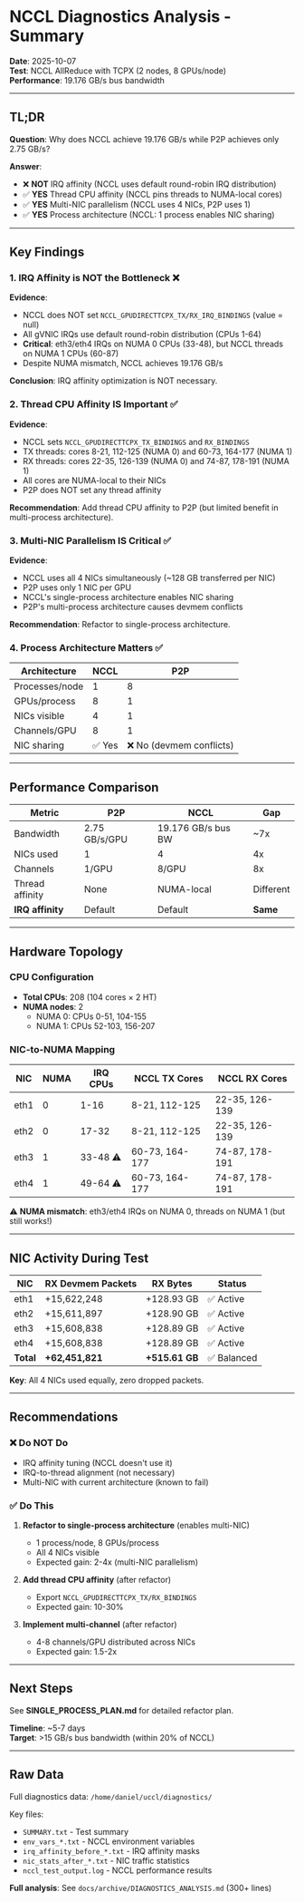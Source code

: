 # NCCL Diagnostics Analysis - Summary

**Date**: 2025-10-07  
**Test**: NCCL AllReduce with TCPX (2 nodes, 8 GPUs/node)  
**Performance**: 19.176 GB/s bus bandwidth  

---

## TL;DR

**Question**: Why does NCCL achieve 19.176 GB/s while P2P achieves only 2.75 GB/s?

**Answer**:
- ❌ **NOT** IRQ affinity (NCCL uses default round-robin IRQ distribution)
- ✅ **YES** Thread CPU affinity (NCCL pins threads to NUMA-local cores)
- ✅ **YES** Multi-NIC parallelism (NCCL uses 4 NICs, P2P uses 1)
- ✅ **YES** Process architecture (NCCL: 1 process enables NIC sharing)

---

## Key Findings

### 1. IRQ Affinity is NOT the Bottleneck ❌

**Evidence**:
- NCCL does NOT set `NCCL_GPUDIRECTTCPX_TX/RX_IRQ_BINDINGS` (value = null)
- All gVNIC IRQs use default round-robin distribution (CPUs 1-64)
- **Critical**: eth3/eth4 IRQs on NUMA 0 CPUs (33-48), but NCCL threads on NUMA 1 CPUs (60-87)
- Despite NUMA mismatch, NCCL achieves 19.176 GB/s

**Conclusion**: IRQ affinity optimization is NOT necessary.

### 2. Thread CPU Affinity IS Important ✅

**Evidence**:
- NCCL sets `NCCL_GPUDIRECTTCPX_TX_BINDINGS` and `RX_BINDINGS`
- TX threads: cores 8-21, 112-125 (NUMA 0) and 60-73, 164-177 (NUMA 1)
- RX threads: cores 22-35, 126-139 (NUMA 0) and 74-87, 178-191 (NUMA 1)
- All cores are NUMA-local to their NICs
- P2P does NOT set any thread affinity

**Recommendation**: Add thread CPU affinity to P2P (but limited benefit in multi-process architecture).

### 3. Multi-NIC Parallelism IS Critical ✅

**Evidence**:
- NCCL uses all 4 NICs simultaneously (~128 GB transferred per NIC)
- P2P uses only 1 NIC per GPU
- NCCL's single-process architecture enables NIC sharing
- P2P's multi-process architecture causes devmem conflicts

**Recommendation**: Refactor to single-process architecture.

### 4. Process Architecture Matters ✅

| Architecture | NCCL | P2P |
|--------------|------|-----|
| Processes/node | 1 | 8 |
| GPUs/process | 8 | 1 |
| NICs visible | 4 | 1 |
| Channels/GPU | 8 | 1 |
| NIC sharing | ✅ Yes | ❌ No (devmem conflicts) |

---

## Performance Comparison

| Metric | P2P | NCCL | Gap |
|--------|-----|------|-----|
| Bandwidth | 2.75 GB/s/GPU | 19.176 GB/s bus BW | ~7x |
| NICs used | 1 | 4 | 4x |
| Channels | 1/GPU | 8/GPU | 8x |
| Thread affinity | None | NUMA-local | Different |
| **IRQ affinity** | Default | Default | **Same** |

---

## Hardware Topology

### CPU Configuration
- **Total CPUs**: 208 (104 cores × 2 HT)
- **NUMA nodes**: 2
  - NUMA 0: CPUs 0-51, 104-155
  - NUMA 1: CPUs 52-103, 156-207

### NIC-to-NUMA Mapping
| NIC | NUMA | IRQ CPUs | NCCL TX Cores | NCCL RX Cores |
|-----|------|----------|---------------|---------------|
| eth1 | 0 | 1-16 | 8-21, 112-125 | 22-35, 126-139 |
| eth2 | 0 | 17-32 | 8-21, 112-125 | 22-35, 126-139 |
| eth3 | 1 | 33-48 ⚠️ | 60-73, 164-177 | 74-87, 178-191 |
| eth4 | 1 | 49-64 ⚠️ | 60-73, 164-177 | 74-87, 178-191 |

⚠️ **NUMA mismatch**: eth3/eth4 IRQs on NUMA 0, threads on NUMA 1 (but still works!)

---

## NIC Activity During Test

| NIC | RX Devmem Packets | RX Bytes | Status |
|-----|-------------------|----------|--------|
| eth1 | +15,622,248 | +128.93 GB | ✅ Active |
| eth2 | +15,611,897 | +128.90 GB | ✅ Active |
| eth3 | +15,608,838 | +128.89 GB | ✅ Active |
| eth4 | +15,608,838 | +128.89 GB | ✅ Active |
| **Total** | **+62,451,821** | **+515.61 GB** | ✅ Balanced |

**Key**: All 4 NICs used equally, zero dropped packets.

---

## Recommendations

### ❌ Do NOT Do
- IRQ affinity tuning (NCCL doesn't use it)
- IRQ-to-thread alignment (not necessary)
- Multi-NIC with current architecture (known to fail)

### ✅ Do This
1. **Refactor to single-process architecture** (enables multi-NIC)
   - 1 process/node, 8 GPUs/process
   - All 4 NICs visible
   - Expected gain: 2-4x (multi-NIC parallelism)

2. **Add thread CPU affinity** (after refactor)
   - Export `NCCL_GPUDIRECTTCPX_TX/RX_BINDINGS`
   - Expected gain: 10-30%

3. **Implement multi-channel** (after refactor)
   - 4-8 channels/GPU distributed across NICs
   - Expected gain: 1.5-2x

---

## Next Steps

See **SINGLE_PROCESS_PLAN.md** for detailed refactor plan.

**Timeline**: ~5-7 days  
**Target**: >15 GB/s bus bandwidth (within 20% of NCCL)

---

## Raw Data

Full diagnostics data: `/home/daniel/uccl/diagnostics/`

Key files:
- `SUMMARY.txt` - Test summary
- `env_vars_*.txt` - NCCL environment variables
- `irq_affinity_before_*.txt` - IRQ affinity masks
- `nic_stats_after_*.txt` - NIC traffic statistics
- `nccl_test_output.log` - NCCL performance results

**Full analysis**: See `docs/archive/DIAGNOSTICS_ANALYSIS.md` (300+ lines)

